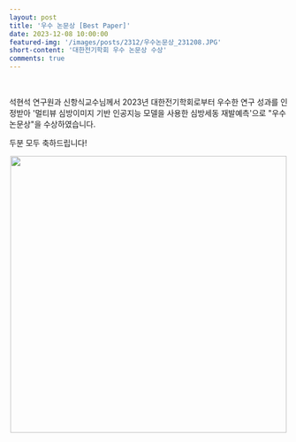 ```yaml
---
layout: post
title: '우수 논문상 [Best Paper]'
date: 2023-12-08 10:00:00
featured-img: '/images/posts/2312/우수논문상_231208.JPG'
short-content: '대한전기학회 우수 논문상 수상'
comments: true
---
```


<br>

석현석 연구원과 신항식교수님께서 2023년 대한전기학회로부터 우수한 연구 성과를 인정받아 '멀티뷰 심방이미지 기반 인공지능 모델을 사용한 심방세동 재발예측'으로 "우수 논문상"을 수상하였습니다.

두분 모두 축하드립니다!

<div style="display: flex; justify-content: center;">
    <span class="image featured"><img src="{{ site.baseurl }}/images/posts/2312/우수논문상_231208.JPG" alt="" style='height: 500px; object-fit: contain;'></span>
</div>
